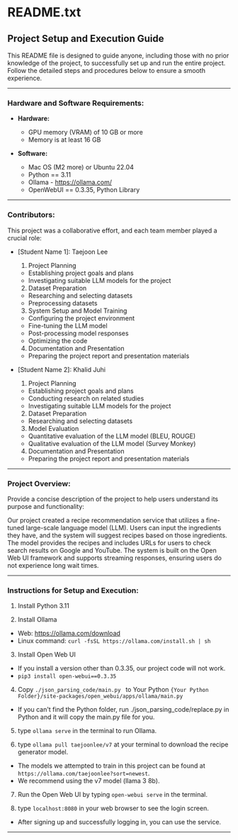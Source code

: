 # README.txt

## Project Setup and Execution Guide

This README file is designed to guide anyone, including those with no prior knowledge of the project, to successfully set up and run the entire project. Follow the detailed steps and procedures below to ensure a smooth experience.

---

### Hardware and Software Requirements:

- **Hardware:**
  - GPU memory (VRAM) of 10 GB or more
  - Memory is at least 16 GB

- **Software:**
  - Mac OS (M2 more) or Ubuntu 22.04
  - Python == 3.11
  - Ollama - https://ollama.com/
  - OpenWebUI == 0.3.35, Python Library

---

### Contributors:

This project was a collaborative effort, and each team member played a crucial role:

- [Student Name 1]: Taejoon Lee
  1. Project Planning
    - Establishing project goals and plans
    - Investigating suitable LLM models for the project
  2. Dataset Preparation
    - Researching and selecting datasets
    - Preprocessing datasets
  3. System Setup and Model Training
    - Configuring the project environment
    - Fine-tuning the LLM model
    - Post-processing model responses
    - Optimizing the code
  4. Documentation and Presentation
    - Preparing the project report and presentation materials

- [Student Name 2]: Khalid Juhi
  1. Project Planning
    - Establishing project goals and plans
    - Conducting research on related studies
    - Investigating suitable LLM models for the project
  2. Dataset Preparation
    - Researching and selecting datasets
  3. Model Evaluation
    - Quantitative evaluation of the LLM model (BLEU, ROUGE)
    - Qualitative evaluation of the LLM model (Survey Monkey)
  4. Documentation and Presentation
    - Preparing the project report and presentation materials
---

### Project Overview:

Provide a concise description of the project to help users understand its purpose and functionality:

Our project created a recipe recommendation service that utilizes a fine-tuned large-scale language model (LLM). 
Users can input the ingredients they have, and the system will suggest recipes based on those ingredients. 
The model provides the recipes and includes URLs for users to check search results on Google and YouTube. 
The system is built on the Open Web UI framework and supports streaming responses, ensuring users do not experience long wait times.

---

### Instructions for Setup and Execution:

1. Install Python 3.11

2. Install Ollama
 - Web: https://ollama.com/download
 - Linux command: ```curl -fsSL https://ollama.com/install.sh | sh ```

3. Install Open Web UI
 - If you install a version other than 0.3.35, our project code will not work.
 - ```pip3 install open-webui==0.3.35```

4. Copy ```./json_parsing_code/main.py ``` to Your Python ```{Your Python Folder}/site-packages/open_webui/apps/ollama/main.py```
 - If you can't find the Python folder, run ./json_parsing_code/replace.py in Python and it will copy the main.py file for you.

5. type ```ollama serve``` in the terminal to run Ollama.

6. type ```ollama pull taejoonlee/v7``` at your terminal to download the recipe generator model.
 - The models we attempted to train in this project can be found at ```https://ollama.com/taejoonlee?sort=newest```.
 - We recommend using the v7 model (llama 3 8b).

7. Run the Open Web UI by typing ```open-webui serve``` in the terminal.

8. type ```localhost:8080``` in your web browser to see the login screen.
 - After signing up and successfully logging in, you can use the service.

---

